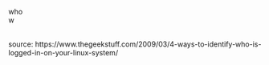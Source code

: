 who
<br>
w

<br>
source: https://www.thegeekstuff.com/2009/03/4-ways-to-identify-who-is-logged-in-on-your-linux-system/